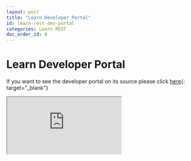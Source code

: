 ```yaml
---
layout: post
title: "Learn Developer Portal"
id: learn-rest-dev-portal
categories: Learn REST
doc_order_id: 0
---
```

# Learn Developer Portal

If you want to see the developer portal on its source please click [here](https://developer.blackboard.com){: target="_blank"}

<iframe class="swagger" src="https://developer.blackboard.com" title="Blackboard Learn API">
</iframe>